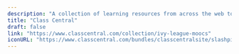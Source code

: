 ```yaml
---
description: "A collection of learning resources from across the web to help you skill up while at home"
title: "Class Central"
draft: false
link: "https://www.classcentral.com/collection/ivy-league-moocs"
iconURL: "https://www.classcentral.com/bundles/classcentralsite/slashpixel/images/cc.logo.png"
---
```

